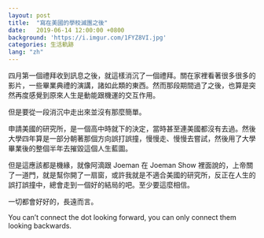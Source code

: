 ```yaml
---
layout: post
title:  "寫在美國的學校滅團之後"
date:   2019-06-14 12:00:00 +0800
background: 'https://i.imgur.com/1FYZ8VI.jpg'
categories: 生活軌跡
lang: "zh"
---
```


四月第一個禮拜收到訊息之後，就這樣消沉了一個禮拜。關在家裡看著很多很多的影片，一些畢業典禮的演講，諸如此類的東西。然而那段期間過了之後，也算是突然再度感覺到原來人生是動能跟機運的交互作用。

但是要從一段消沉中走出來並沒有那麼簡單。

申請美國的研究所，是一個高中時就下的決定，當時甚至連美國都沒有去過。然後大學四年算是一部分朝著那個方向誤打誤撞，慢慢走、慢慢去嘗試，然後用了大學畢業後的整個半年去摧毀這個人生藍圖。

但是這應該都是機緣，就像阿滴跟 Joeman 在 Joeman Show 裡面說的，上帝關了一道門，就是幫你開了一扇窗，或許我就是不適合美國的研究所，反正在人生的誤打誤撞中，總會走到一個好的結局的吧。至少要這麼相信。

一切都會好好的，長遠而言。

You can’t connect the dot looking forward, you can only connect them looking backwards.
